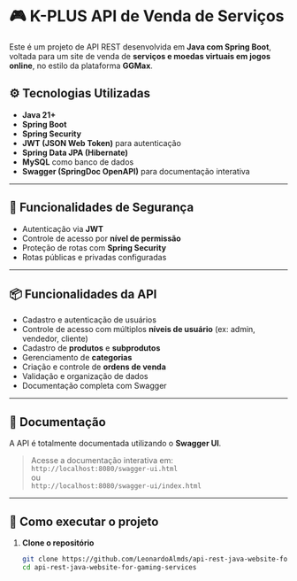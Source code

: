 # 🎮 K-PLUS API de Venda de Serviços

Este é um projeto de API REST desenvolvida em **Java com Spring Boot**, voltada para um site de venda de **serviços e moedas virtuais em jogos online**, no estilo da plataforma **GGMax**.

## ⚙️ Tecnologias Utilizadas

- **Java 21+**
- **Spring Boot**
- **Spring Security**
- **JWT (JSON Web Token)** para autenticação
- **Spring Data JPA (Hibernate)**
- **MySQL** como banco de dados
- **Swagger (SpringDoc OpenAPI)** para documentação interativa

---

## 🔐 Funcionalidades de Segurança

- Autenticação via **JWT**
- Controle de acesso por **nível de permissão**
- Proteção de rotas com **Spring Security**
- Rotas públicas e privadas configuradas

---

## 📦 Funcionalidades da API

- Cadastro e autenticação de usuários
- Controle de acesso com múltiplos **níveis de usuário** (ex: admin, vendedor, cliente)
- Cadastro de **produtos** e **subprodutos**
- Gerenciamento de **categorias**
- Criação e controle de **ordens de venda**
- Validação e organização de dados
- Documentação completa com Swagger

---

## 📑 Documentação

A API é totalmente documentada utilizando o **Swagger UI**.

> Acesse a documentação interativa em:  
> `http://localhost:8080/swagger-ui.html`  
> ou  
> `http://localhost:8080/swagger-ui/index.html`

---

## 🚀 Como executar o projeto

1. **Clone o repositório**
   ```bash
   git clone https://github.com/LeonardoAlmds/api-rest-java-website-for-gaming-services.git
   cd api-rest-java-website-for-gaming-services
